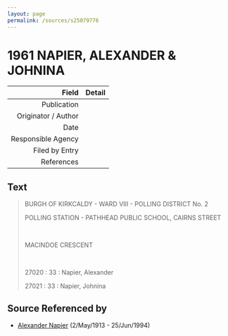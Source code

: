 ```yaml
---
layout: page
permalink: /sources/s25079776
---
```


# 1961 NAPIER, ALEXANDER & JOHNINA

Field | Detail
---:|:---
Publication | 
Originator / Author | 
Date | 
Responsible Agency | 
Filed by Entry | 
References | 

## Text

> BURGH OF KIRKCALDY - WARD VIII - POLLING DISTRICT No. 2
>
> POLLING STATION - PATHHEAD PUBLIC SCHOOL, CAIRNS STREET
>
> <br/>
>
> MACINDOE CRESCENT
>
> <br/>
>
> 27020 : 33 : Napier, Alexander
>
> 27021 : 33 : Napier, Johnina
>

## Source Referenced by

* [Alexander Napier](../people/@80968928@-alexander-napier-b1913-5-2-d1994-6-25.md) (2/May/1913 - 25/Jun/1994)
